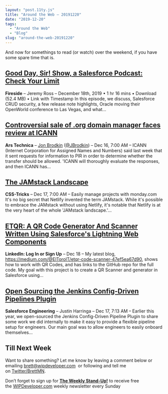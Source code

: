 ```yaml
---
layout: "post.11ty.js"
title: "Around the Web – 20191220"
date: "2019-12-20"
tags: 
  - "Around the Web"
  - "Blog"
slug: "around-the-web-20191220"
---
```


And now for somethings to read (or watch) over the weekend, if you have some spare time that is.

## [Good Day, Sir! Show, a Salesforce Podcast: Check Your Limit](https://fireside.fm/s/uPWTgpSU+UWHeF-TA)

**Fireside** – Jeremy Ross – December 18th, 2019 • 1 hr 16 mins • Download (52.4 MB) • Link with Timestamp In this episode, we discuss, Salesforce CRUD security, a few release note highlights, Oracle moving their OpenWorld conference to Las Vegas, and what…

## [Controversial sale of .org domain manager faces review at ICANN](https://cms.arstechnica.com/tech-policy/2019/12/controversial-sale-of-org-domain-manager-faces-review-at-icann/)

**Ars Technica** – [Jon Brodkin](https://nuzzel.com/author/JBrodkin/Jon_Brodkin) ([@JBrodkin](http://twitter.com/JBrodkin)) – Dec 16, 7:00 AM – ICANN (Internet Corporation for Assigned Names and Numbers) said last week that it sent requests for information to PIR in order to determine whether the transfer should be allowed. 'ICANN will thoroughly evaluate the responses, and then ICANN has…

## [The JAMstack Landscape](https://css-tricks.com/the-jamstack-landscape/)

**CSS-Tricks** – Dec 17, 7:00 AM – Easily manage projects with monday.com It's no big secret that Netlify invented the term JAMstack. While it's possible to embrace the JAMstack without using Netlify, it's notable that Netlify is at the very heart of the whole 'JAMstack landscape.'…

## [ETQR: A QR Code Generator And Scanner Written Using Salesforce's Lightning Web Components](https://www.linkedin.com/pulse/etqr-qr-code-generator-scanner-written-using-web-eltoroit-)

**LinkedIn: Log In or Sign Up** – Dec 18 – My latest blog, https://medium.com/@ElToroIT/etqr-code-scanner-47ef5ea67d90, shows how to work with QR Codes, and has links to the GitHub repo for the full code. My goal with this project is to create a QR Scanner and generator in Salesforce using…

## [Open Sourcing the Jenkins Config-Driven Pipelines Plugin](http://r.socialstudio.radian6.com/8dc06745-d393-45ac-8b80-4e2755bae1fa)

**Salesforce Engineering** – Justin Harringa – Dec 17, 7:13 AM – Earlier this year, we open-sourced the Jenkins Config-Driven Pipeline Plugin to share some work we did internally to make it easy to provide a flexible pipeline setup for engineers. Our main goal was to allow engineers to easily onboard themselves…

## Till Next Week

Want to share something? Let me know by leaving a comment below or emailing [brett@wipdeveloper.com](mailto:brett@wipdeveloper.com)  or following and tell me on [Twitter/BrettMN](https://twitter.com/BrettMN).

Don’t forget to sign up for **[The Weekly Stand-Up!](https://wipdeveloper.wpcomstaging.com/newsletter/)** to receive free the [WIPDeveloper.com](https://wipdeveloper.wpcomstaging.com/) weekly newsletter every Sunday
